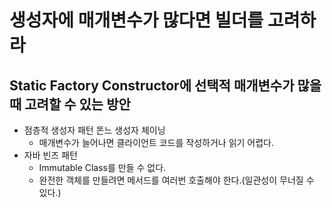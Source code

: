# 생성자에 매개변수가 많다면 빌더를 고려하라
## Static Factory Constructor에 선택적 매개변수가 많을 때 고려할 수 있는 방안
- 점층적 생성자 패턴 똔느 생성자 체이닝
  - 매개변수가 늘어나면 클라이언트 코드를 작성하거나 읽기 어렵다. 
- 자바 빈즈 패턴
  - Immutable Class를 만들 수 없다.
  - 완전한 객체를 만들려면 메서드를 여러번 호출해야 한다.(일관성이 무너질 수 있다.)
